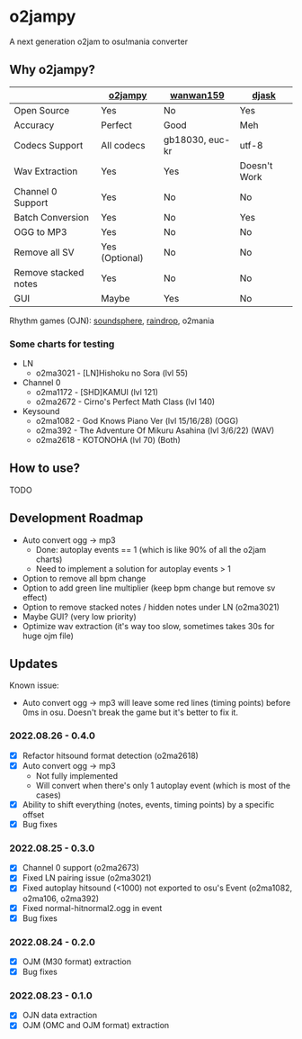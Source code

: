 # o2jampy

A next generation o2jam to osu!mania converter

## Why o2jampy?

|  | [o2jampy](https://github.com/oscarcx123/o2jampy) | [wanwan159](https://osu.ppy.sh/community/forums/topics/121149) | [djask](https://github.com/djask/o2jam_utils) |
|---|---|---|---|
| Open Source | Yes | No | Yes |
| Accuracy | Perfect | Good | Meh |
| Codecs Support | All codecs | gb18030, euc-kr | utf-8 |
| Wav Extraction | Yes | Yes | Doesn't Work |
| Channel 0 Support | Yes | No | No |
| Batch Conversion | Yes | No | Yes |
| OGG to MP3 | Yes | No | No |
| Remove all SV | Yes (Optional) | No | No |
| Remove stacked notes | Yes | No | No |
| GUI | Maybe | Yes | No |

Rhythm games (OJN): [soundsphere](https://github.com/semyon422/soundsphere), [raindrop](https://github.com/zardoru/raindrop), o2mania

### Some charts for testing

* LN
    * o2ma3021 - [LN]Hishoku no Sora (lvl 55)
* Channel 0
    * o2ma1172 - [SHD]KAMUI (lvl 121)
    * o2ma2672 - Cirno's Perfect Math Class (lvl 140)
* Keysound
    * o2ma1082 - God Knows Piano Ver (lvl 15/16/28) (OGG)
    * o2ma392 - The Adventure Of Mikuru Asahina (lvl 3/6/22) (WAV)
    * o2ma2618 - KOTONOHA (lvl 70) (Both)

## How to use?

TODO

## Development Roadmap

* Auto convert ogg -> mp3
    * Done: autoplay events == 1 (which is like 90% of all the o2jam charts)
    * Need to implement a solution for autoplay events > 1
* Option to remove all bpm change
* Option to add green line multiplier (keep bpm change but remove sv effect)
* Option to remove stacked notes / hidden notes under LN (o2ma3021)
* Maybe GUI? (very low priority)
* Optimize wav extraction (it's way too slow, sometimes takes 30s for huge ojm file)

## Updates

Known issue:
* Auto convert ogg -> mp3 will leave some red lines (timing points) before 0ms in osu. Doesn't break the game but it's better to fix it.

### 2022.08.26 - 0.4.0

* [x] Refactor hitsound format detection (o2ma2618)
* [x] Auto convert ogg -> mp3
    * Not fully implemented
    * Will convert when there's only 1 autoplay event (which is most of the cases)
* [x] Ability to shift everything (notes, events, timing points) by a specific offset
* [x] Bug fixes

### 2022.08.25 - 0.3.0

* [x] Channel 0 support (o2ma2673)
* [x] Fixed LN pairing issue (o2ma3021)
* [x] Fixed autoplay hitsound (<1000) not exported to osu's Event (o2ma1082, o2ma106, o2ma392)
* [x] Fixed normal-hitnormal2.ogg in event
* [x] Bug fixes

### 2022.08.24 - 0.2.0

* [x] OJM (M30 format) extraction
* [x] Bug fixes

### 2022.08.23 - 0.1.0

* [x] OJN data extraction
* [x] OJM (OMC and OJM format) extraction